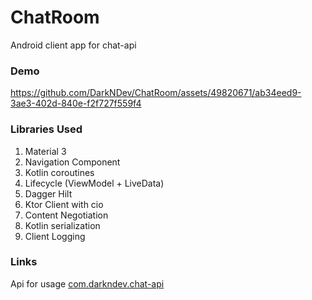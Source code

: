 # ChatRoom
Android client app for chat-api
### Demo


https://github.com/DarkNDev/ChatRoom/assets/49820671/ab34eed9-3ae3-402d-840e-f2f727f559f4


### Libraries Used
1. Material 3
2. Navigation Component
3. Kotlin coroutines
4. Lifecycle (ViewModel + LiveData)
5. Dagger Hilt
6. Ktor Client with cio
7. Content Negotiation
8. Kotlin serialization
9. Client Logging
### Links
Api for usage [com.darkndev.chat-api](https://github.com/DarkNDev/com.darkndev.chat-api)

